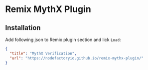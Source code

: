 # Remix MythX Plugin

## Installation

Add following json to Remix plugin section and lick `Load`:
```json
{
  "title": "MythX Verification",
  "url": "https://nodefactoryio.github.io/remix-mythx-plugin/"
}

```
